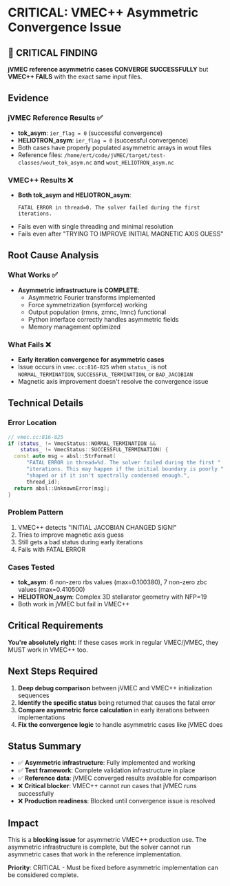 # CRITICAL: VMEC++ Asymmetric Convergence Issue

## 🚨 CRITICAL FINDING

**jVMEC reference asymmetric cases CONVERGE SUCCESSFULLY** but **VMEC++ FAILS** with the exact same input files.

## Evidence

### jVMEC Reference Results ✅
- **tok_asym**: `ier_flag = 0` (successful convergence)
- **HELIOTRON_asym**: `ier_flag = 0` (successful convergence)
- Both cases have properly populated asymmetric arrays in wout files
- Reference files: `/home/ert/code/jVMEC/target/test-classes/wout_tok_asym.nc` and `wout_HELIOTRON_asym.nc`

### VMEC++ Results ❌
- **Both tok_asym and HELIOTRON_asym**: 
  ```
  FATAL ERROR in thread=0. The solver failed during the first iterations.
  ```
- Fails even with single threading and minimal resolution
- Fails even after "TRYING TO IMPROVE INITIAL MAGNETIC AXIS GUESS"

## Root Cause Analysis

### What Works ✅
- **Asymmetric infrastructure is COMPLETE**:
  - Asymmetric Fourier transforms implemented
  - Force symmetrization (symforce) working
  - Output population (rmns, zmnc, lmnc) functional
  - Python interface correctly handles asymmetric fields
  - Memory management optimized

### What Fails ❌
- **Early iteration convergence for asymmetric cases**
- Issue occurs in `vmec.cc:816-825` when `status_` is not `NORMAL_TERMINATION`, `SUCCESSFUL_TERMINATION`, or `BAD_JACOBIAN`
- Magnetic axis improvement doesn't resolve the convergence issue

## Technical Details

### Error Location
```cpp
// vmec.cc:816-825
if (status_ != VmecStatus::NORMAL_TERMINATION &&
    status_ != VmecStatus::SUCCESSFUL_TERMINATION) {
  const auto msg = absl::StrFormat(
      "FATAL ERROR in thread=%d. The solver failed during the first "
      "iterations. This may happen if the initial boundary is poorly "
      "shaped or if it isn't spectrally condensed enough.",
      thread_id);
  return absl::UnknownError(msg);
}
```

### Problem Pattern
1. VMEC++ detects "INITIAL JACOBIAN CHANGED SIGN!"
2. Tries to improve magnetic axis guess
3. Still gets a bad status during early iterations
4. Fails with FATAL ERROR

### Cases Tested
- **tok_asym**: 6 non-zero rbs values (max=0.100380), 7 non-zero zbc values (max=0.410500)
- **HELIOTRON_asym**: Complex 3D stellarator geometry with NFP=19
- Both work in jVMEC but fail in VMEC++

## Critical Requirements

**You're absolutely right**: If these cases work in regular VMEC/jVMEC, they MUST work in VMEC++ too.

## Next Steps Required

1. **Deep debug comparison** between jVMEC and VMEC++ initialization sequences
2. **Identify the specific status** being returned that causes the fatal error
3. **Compare asymmetric force calculation** in early iterations between implementations
4. **Fix the convergence logic** to handle asymmetric cases like jVMEC does

## Status Summary

- ✅ **Asymmetric infrastructure**: Fully implemented and working
- ✅ **Test framework**: Complete validation infrastructure in place  
- ✅ **Reference data**: jVMEC converged results available for comparison
- ❌ **Critical blocker**: VMEC++ cannot run cases that jVMEC runs successfully
- ❌ **Production readiness**: Blocked until convergence issue is resolved

## Impact

This is a **blocking issue** for asymmetric VMEC++ production use. The asymmetric infrastructure is complete, but the solver cannot run asymmetric cases that work in the reference implementation.

**Priority**: CRITICAL - Must be fixed before asymmetric implementation can be considered complete.